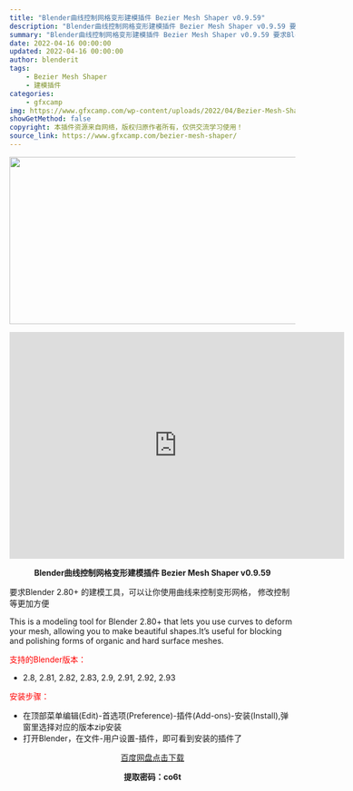 ```yaml
---
title: "Blender曲线控制网格变形建模插件 Bezier Mesh Shaper v0.9.59"
description: "Blender曲线控制网格变形建模插件 Bezier Mesh Shaper v0.9.59 要求Blender 2.80+ 的建模工具，可以让你使用曲线来控制变形网格， 修改控制等更加方便 This..."
summary: "Blender曲线控制网格变形建模插件 Bezier Mesh Shaper v0.9.59 要求Blender 2.80+ 的建模工具，可以让你使用曲线来控制变形网格， 修改控制等更加方便 This..."
date: 2022-04-16 00:00:00
updated: 2022-04-16 00:00:00
author: blenderit
tags: 
    - Bezier Mesh Shaper
    - 建模插件
categories:
    - gfxcamp
img: https://www.gfxcamp.com/wp-content/uploads/2022/04/Bezier-Mesh-Shaper.jpg
showGetMethod: false
copyright: 本插件资源来自网络，版权归原作者所有，仅供交流学习使用！
source_link: https://www.gfxcamp.com/bezier-mesh-shaper/
---
```

<div><p><img decoding="async" class="aligncenter size-full wp-image-103148" src="https://www.gfxcamp.com/wp-content/uploads/2022/04/Bezier-Mesh-Shaper.jpg" data-src="https://www.gfxcamp.com/wp-content/uploads/2022/04/Bezier-Mesh-Shaper.jpg" alt="" width="590" height="295" data-srcset="https://www.gfxcamp.com/wp-content/uploads/2022/04/Bezier-Mesh-Shaper.jpg 590w, https://www.gfxcamp.com/wp-content/uploads/2022/04/Bezier-Mesh-Shaper-150x75.jpg 150w" data-sizes="(max-width: 590px) 100vw, 590px"></p><p style="text-align: center;"><iframe loading="lazy" src="https://player.youku.com/embed/XNTg2MTM4OTA4MA==" width="590" height="400" frameborder="0" allowfullscreen="allowfullscreen"></iframe></p><p style="text-align: center;"><strong>Blender曲线控制网格变形建模插件 Bezier Mesh Shaper v0.9.59</strong></p><p>要求Blender 2.80+ 的建模工具，可以让你使用曲线来控制变形网格， 修改控制等更加方便</p><p>This is a modeling tool for Blender 2.80+ that lets you use curves to deform your mesh, allowing you to make beautiful shapes.It’s useful for blocking and polishing forms of organic and hard surface meshes.</p><p><span style="color: #ff0000;">支持的Blender版本：</span></p><ul>
<li>2.8, 2.81, 2.82, 2.83, 2.9, 2.91, 2.92, 2.93</li>
</ul><p><span style="color: #ff0000;">安装步骤：</span></p><ul>
<li>在顶部菜单编辑(Edit)-首选项(Preference)-插件(Add-ons)-安装(Install),弹窗里选择对应的版本zip安装</li>
<li>打开Blender，在文件-用户设置-插件，即可看到安装的插件了</li>
</ul><p style="text-align: center;"><a class="maxbutton-3 maxbutton maxbutton-baidu" target="_blank" rel="noopener" href="https://pan.baidu.com/s/1l-ZCQ3IebkUzb4sOIE5E9g?pwd=co6t"><span class="mb-text">百度网盘点击下载</span></a></p><p style="text-align: center;"><strong>提取密码：co6t</strong></p></div>